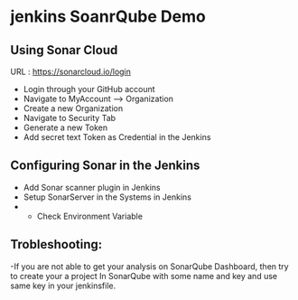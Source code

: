 # jenkins SoanrQube Demo


## Using Sonar Cloud

URL : https://sonarcloud.io/login

- Login through your GitHub account
- Navigate to MyAccount --> Organization
- Create a new Organization
- Navigate to Security Tab
- Generate a new Token
- Add secret text Token as Credential in the Jenkins


## Configuring Sonar in the Jenkins

- Add Sonar scanner plugin in Jenkins
- Setup SonarServer in the Systems in Jenkins
-  -  Check Environment Variable

## Trobleshooting: 
-If you are not able to get your analysis on SonarQube Dashboard, then try to create your a project In SonarQube with some name and key and use same key in your jenkinsfile. 
